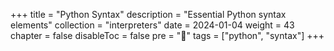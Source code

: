 +++
title = "Python Syntax"
description = "Essential Python syntax elements"
collection = "interpreters"
date =  2024-01-04
weight = 43
chapter = false
disableToc = false
pre = "<b>📜</b>"
tags = ["python", "syntax"]
+++